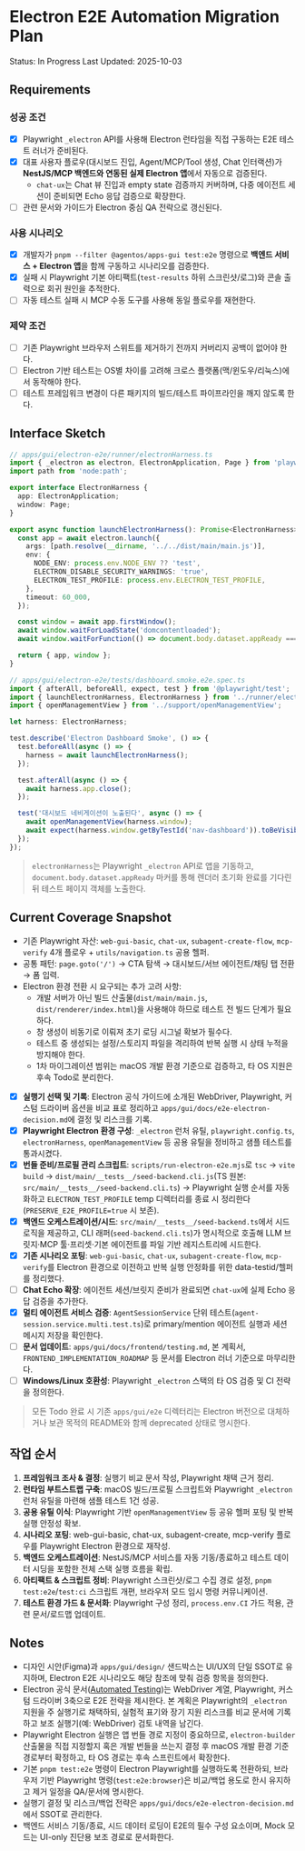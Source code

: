 # Electron E2E Automation Migration Plan

Status: In Progress
Last Updated: 2025-10-03

## Requirements

### 성공 조건

- [x] Playwright `_electron` API를 사용해 Electron 런타임을 직접 구동하는 E2E 테스트 러너가 준비된다.
- [x] 대표 사용자 플로우(대시보드 진입, Agent/MCP/Tool 생성, Chat 인터랙션)가 **NestJS/MCP 백엔드와 연동된 실제 Electron 앱**에서 자동으로 검증된다.
  - `chat-ux`는 Chat 뷰 진입과 empty state 검증까지 커버하며, 다중 에이전트 세션이 준비되면 Echo 응답 검증으로 확장한다.
- [ ] 관련 문서와 가이드가 Electron 중심 QA 전략으로 갱신된다.

### 사용 시나리오

- [x] 개발자가 `pnpm --filter @agentos/apps-gui test:e2e` 명령으로 **백엔드 서비스 + Electron 앱**을 함께 구동하고 시나리오를 검증한다.
- [x] 실패 시 Playwright 기본 아티팩트(`test-results` 하위 스크린샷/로그)와 콘솔 출력으로 회귀 원인을 추적한다.
- [ ] 자동 테스트 실패 시 MCP 수동 도구를 사용해 동일 플로우를 재현한다.

### 제약 조건

- [ ] 기존 Playwright 브라우저 스위트를 제거하기 전까지 커버리지 공백이 없어야 한다.
- [ ] Electron 기반 테스트는 OS별 차이를 고려해 크로스 플랫폼(맥/윈도우/리눅스)에서 동작해야 한다.
- [ ] 테스트 프레임워크 변경이 다른 패키지의 빌드/테스트 파이프라인을 깨지 않도록 한다.

## Interface Sketch

```typescript
// apps/gui/electron-e2e/runner/electronHarness.ts
import { _electron as electron, ElectronApplication, Page } from 'playwright';
import path from 'node:path';

export interface ElectronHarness {
  app: ElectronApplication;
  window: Page;
}

export async function launchElectronHarness(): Promise<ElectronHarness> {
  const app = await electron.launch({
    args: [path.resolve(__dirname, '../../dist/main/main.js')],
    env: {
      NODE_ENV: process.env.NODE_ENV ?? 'test',
      ELECTRON_DISABLE_SECURITY_WARNINGS: 'true',
      ELECTRON_TEST_PROFILE: process.env.ELECTRON_TEST_PROFILE,
    },
    timeout: 60_000,
  });

  const window = await app.firstWindow();
  await window.waitForLoadState('domcontentloaded');
  await window.waitForFunction(() => document.body.dataset.appReady === 'true');

  return { app, window };
}

// apps/gui/electron-e2e/tests/dashboard.smoke.e2e.spec.ts
import { afterAll, beforeAll, expect, test } from '@playwright/test';
import { launchElectronHarness, ElectronHarness } from '../runner/electronHarness';
import { openManagementView } from '../support/openManagementView';

let harness: ElectronHarness;

test.describe('Electron Dashboard Smoke', () => {
  test.beforeAll(async () => {
    harness = await launchElectronHarness();
  });

  test.afterAll(async () => {
    await harness.app.close();
  });

  test('대시보드 네비게이션이 노출된다', async () => {
    await openManagementView(harness.window);
    await expect(harness.window.getByTestId('nav-dashboard')).toBeVisible();
  });
});
```

> `electronHarness`는 Playwright `_electron` API로 앱을 기동하고, `document.body.dataset.appReady` 마커를 통해 렌더러 초기화 완료를 기다린 뒤 테스트 페이지 객체를 노출한다.

## Current Coverage Snapshot

- 기존 Playwright 자산: `web-gui-basic`, `chat-ux`, `subagent-create-flow`, `mcp-verify` 4개 플로우 + `utils/navigation.ts` 공용 헬퍼.
- 공통 패턴: `page.goto('/')` → CTA 탐색 → 대시보드/서브 에이전트/채팅 탭 전환 → 폼 입력.
- Electron 환경 전환 시 요구되는 추가 고려 사항:
  - 개발 서버가 아닌 빌드 산출물(`dist/main/main.js`, `dist/renderer/index.html`)을 사용해야 하므로 테스트 전 빌드 단계가 필요하다.
  - 창 생성이 비동기로 이뤄져 초기 로딩 시그널 확보가 필수다.
  - 테스트 중 생성되는 설정/스토리지 파일을 격리하여 반복 실행 시 상태 누적을 방지해야 한다.
  - 1차 마이그레이션 범위는 macOS 개발 환경 기준으로 검증하고, 타 OS 지원은 후속 Todo로 분리한다.

- [x] **실행기 선택 및 기록**: Electron 공식 가이드에 소개된 WebDriver, Playwright, 커스텀 드라이버 옵션을 비교 표로 정리하고 `apps/gui/docs/e2e-electron-decision.md`에 결정 및 리스크를 기록.
- [x] **Playwright Electron 환경 구성**: `_electron` 런처 유틸, `playwright.config.ts`, `electronHarness`, `openManagementView` 등 공용 유틸을 정비하고 샘플 테스트를 통과시켰다.
- [x] **번들 준비/프로필 관리 스크립트**: `scripts/run-electron-e2e.mjs`로 `tsc` → `vite build` → `dist/main/__tests__/seed-backend.cli.js`(TS 원본: `src/main/__tests__/seed-backend.cli.ts`) → Playwright 실행 순서를 자동화하고 `ELECTRON_TEST_PROFILE` temp 디렉터리를 종료 시 정리한다 (`PRESERVE_E2E_PROFILE=true` 시 보존).
- [x] **백엔드 오케스트레이션/시드**: `src/main/__tests__/seed-backend.ts`에서 시드 로직을 제공하고, CLI 래퍼(`seed-backend.cli.ts`)가 명시적으로 호출해 LLM 브릿지·MCP 툴·프리셋·기본 에이전트를 파일 기반 레지스트리에 시드한다.
- [x] **기존 시나리오 포팅**: `web-gui-basic`, `chat-ux`, `subagent-create-flow`, `mcp-verify`를 Electron 환경으로 이전하고 반복 실행 안정화를 위한 data-testid/헬퍼를 정리했다.
- [ ] **Chat Echo 확장**: 에이전트 세션/브릿지 준비가 완료되면 `chat-ux`에 실제 Echo 응답 검증을 추가한다.
- [x] **멀티 에이전트 서비스 검증**: `AgentSessionService` 단위 테스트(`agent-session.service.multi.test.ts`)로 primary/mention 에이전트 실행과 세션 메시지 저장을 확인한다.
- [ ] **문서 업데이트**: `apps/gui/docs/frontend/testing.md`, 본 계획서, `FRONTEND_IMPLEMENTATION_ROADMAP` 등 문서를 Electron 러너 기준으로 마무리한다.
- [ ] **Windows/Linux 호환성**: Playwright `_electron` 스택의 타 OS 검증 및 CI 전략을 정의한다.

> 모든 Todo 완료 시 기존 `apps/gui/e2e` 디렉터리는 Electron 버전으로 대체하거나 보관 목적의 README와 함께 deprecated 상태로 명시한다.

## 작업 순서

1. **프레임워크 조사 & 결정**: 실행기 비교 문서 작성, Playwright 채택 근거 정리.
2. **런타임 부트스트랩 구축**: macOS 빌드/프로필 스크립트와 Playwright `_electron` 런처 유틸을 마련해 샘플 테스트 1건 성공.
3. **공용 유틸 이식**: Playwright 기반 `openManagementView` 등 공유 헬퍼 포팅 및 반복 실행 안정성 확보.
4. **시나리오 포팅**: web-gui-basic, chat-ux, subagent-create, mcp-verify 플로우를 Playwright Electron 환경으로 재작성.
5. **백엔드 오케스트레이션**: NestJS/MCP 서비스를 자동 기동/종료하고 테스트 데이터 시딩을 포함한 전체 스택 실행 흐름을 확립.
6. **아티팩트 & 스크립트 정비**: Playwright 스크린샷/로그 수집 경로 설정, `pnpm test:e2e`/`test:ci` 스크립트 개편, 브라우저 모드 임시 명령 커뮤니케이션.
7. **테스트 환경 가드 & 문서화**: Playwright 구성 정리, `process.env.CI` 가드 적용, 관련 문서/로드맵 업데이트.

## Notes

- 디자인 시안(Figma)과 `apps/gui/design/` 샌드박스는 UI/UX의 단일 SSOT로 유지하며, Electron E2E 시나리오도 해당 참조에 맞춰 검증 항목을 정의한다.
- Electron 공식 문서([Automated Testing](https://github.com/electron/electron/blob/main/docs/tutorial/automated-testing.md))는 WebDriver 계열, Playwright, 커스텀 드라이버 3축으로 E2E 전략을 제시한다. 본 계획은 Playwright의 `_electron` 지원을 주 실행기로 채택하되, 실험적 표기와 장기 지원 리스크를 비교 문서에 기록하고 보조 실행기(예: WebDriver) 검토 내역을 남긴다.
- Playwright Electron 실행은 앱 번들 경로 지정이 중요하므로, `electron-builder` 산출물을 직접 지정할지 혹은 개발 번들을 쓰는지 결정 후 macOS 개발 환경 기준 경로부터 확정하고, 타 OS 경로는 후속 스프린트에서 확장한다.
- 기본 `pnpm test:e2e` 명령이 Electron Playwright를 실행하도록 전환하되, 브라우저 기반 Playwright 명령(`test:e2e:browser`)은 비교/백업 용도로 한시 유지하고 제거 일정을 QA/문서에 명시한다.
- 실행기 결정 및 리스크/백업 전략은 `apps/gui/docs/e2e-electron-decision.md`에서 SSOT로 관리한다.
- 백엔드 서비스 기동/종료, 시드 데이터 로딩이 E2E의 필수 구성 요소이며, Mock 모드는 UI-only 진단용 보조 경로로 문서화한다.
